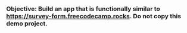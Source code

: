 ### Objective: Build an app that is functionally similar to https://survey-form.freecodecamp.rocks. Do not copy this demo project.
